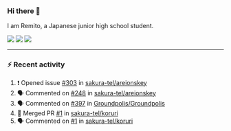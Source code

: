 ### Hi there 👋

I am Remito, a Japanese junior high school student.

[![](https://img.shields.io/mastodon/follow/000000001?domain=https%3A%2F%2Fchillout.chat&style=social)](https://chillout.chat/@remito)
[![](https://img.shields.io/badge/discord-%236C54E8.svg?&style=flat&logo=discord&logoColor=white)](https://discord.com/users/786524349015261204)
[![](https://img.shields.io/badge/Keybase-%23E3E049.svg?&style=flat&logo=Keybase&logoColor=black)](https://keybase.io/remito)

---

### ⚡ Recent activity

<!--START_SECTION:activity--> 
1. ❗️ Opened issue [#303](https://github.com/sakura-tel/areionskey/issues/303) in [sakura-tel/areionskey](https://github.com/sakura-tel/areionskey)
2. 🗣 Commented on [#248](https://github.com/sakura-tel/areionskey/issues/248) in [sakura-tel/areionskey](https://github.com/sakura-tel/areionskey)
3. 🗣 Commented on [#397](https://github.com/Groundpolis/Groundpolis/issues/397) in [Groundpolis/Groundpolis](https://github.com/Groundpolis/Groundpolis)
4. 🎉 Merged PR [#1](https://github.com/sakura-tel/koruri/pull/1) in [sakura-tel/koruri](https://github.com/sakura-tel/koruri)
5. 🗣 Commented on [#1](https://github.com/sakura-tel/koruri/issues/1) in [sakura-tel/koruri](https://github.com/sakura-tel/koruri)
<!--END_SECTION:activity-->

